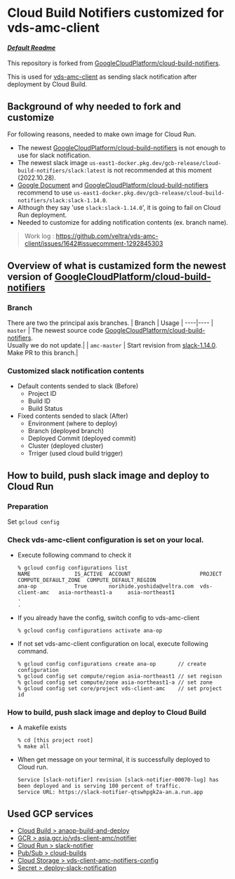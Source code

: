 # Cloud Build Notifiers customized for vds-amc-client

#### **_[Default Readme](./README-2022-10.md)_**

This repository is forked from [GoogleCloudPlatform/cloud-build-notifiers](https://github.com/GoogleCloudPlatform/cloud-build-notifiers).

This is used for [vds-amc-client](https://github.com/veltra/vds-amc-client) as sending slack notification after deployment by Cloud Build.

## Background of why needed to fork and customize
For following reasons, needed to make own image for Cloud Run.

- The newest [GoogleCloudPlatform/cloud-build-notifiers](https://github.com/GoogleCloudPlatform/cloud-build-notifiers) is not enough to use for slack notification.
- The newest slack image `us-east1-docker.pkg.dev/gcb-release/cloud-build-notifiers/slack:latest` is not recommended at this moment (2022.10.28). 
- [Google Document](https://cloud.google.com/build/docs/configuring-notifications/configure-slack#:~:text=Notifier%20%E3%82%92%20Cloud%20Run%20%E3%81%AB%E3%83%87%E3%83%97%E3%83%AD%E3%82%A4%E3%81%97%E3%81%BE%E3%81%99%E3%80%82) and [GoogleCloudPlatform/cloud-build-notifiers](https://github.com/GoogleCloudPlatform/cloud-build-notifiers/tree/master/slack#:~:text=For%20release%201.15%20and%20above%3A) recommend to use `us-east1-docker.pkg.dev/gcb-release/cloud-build-notifiers/slack:slack-1.14.0`.
- Although they say 'use `slack:slack-1.14.0`', it is going to fail on Cloud Run deployment.
- Needed to customize for adding notification contents (ex. branch name).

> Work log : https://github.com/veltra/vds-amc-client/issues/1642#issuecomment-1292845303


## Overview of what is custamized form the newest version of [GoogleCloudPlatform/cloud-build-notifiers](https://github.com/GoogleCloudPlatform/cloud-build-notifiers)
### Branch
There are two the principal axis branches.
| Branch | Usage |
----|---- 
| `master` | The newest source code [GoogleCloudPlatform/cloud-build-notifiers](https://github.com/GoogleCloudPlatform/cloud-build-notifiers).<br> Usually we do not update.|
| `amc-master` | Start revision from [slack-1.14.0](https://github.com/GoogleCloudPlatform/cloud-build-notifiers/commit/ac48f4d42d36ffcb81844c521da7a112a5bdc4ed).<br> Make PR to this branch.|

### Customized slack notification contents
- Default contents sended to slack (Before)
    - Project ID
    - Build ID
    - Build Status
- Fixed contents sended to slack (After)
    - Environment (where to deploy)
    - Branch (deployed branch)
    - Deployed Commit (deployed commit)
    - Cluster (deployed cluster)
    - Trriger (used cloud build trigger)


## How to build, push slack image and deploy to Cloud Run

### Preparation
Set `gcloud config`

### Check vds-amc-client configuration is set on your local.
- Execute following command to check it
  ```
  % gcloud config configurations list
  NAME              IS_ACTIVE  ACCOUNT                      PROJECT          COMPUTE_DEFAULT_ZONE  COMPUTE_DEFAULT_REGION
  ana-op            True       norihide.yoshida@veltra.com  vds-client-amc   asia-northeast1-a     asia-northeast1
  .
  .
  ```

- If you already have the config, switch config to vds-amc-client
  ```
  % gcloud config configurations activate ana-op
  ```

- If not set vds-amc-client configuration on local, execute following command.
  ```
  % gcloud config configurations create ana-op       // create configuration
  % gcloud config set compute/region asia-northeast1 // set regison
  % gcloud config set compute/zone asia-northeast1-a // set zone
  % gcloud config set core/project vds-client-amc    // set project id
  ```

### How to build, push slack image and deploy to Cloud Build
- A makefile exists 
  ```
  % cd [this project root]
  % make all
  ```

- When get message on your terminal, it is successfully deployed to Cloud run.
  ```
  Service [slack-notifier] revision [slack-notifier-00070-lug] has been deployed and is serving 100 percent of traffic.
  Service URL: https://slack-notifier-qtswhpgk2a-an.a.run.app
  ```



## Used GCP services
- [Cloud Build > anaop-build-and-deploy](https://console.cloud.google.com/cloud-build/triggers;region=global/edit/e66f2634-c28a-4d10-9e75-162eb4bfc5d1?project=vds-client-amc)
- [GCR > asia.gcr.io/vds-client-amc/notifier](https://console.cloud.google.com/gcr/images/vds-client-amc/asia/notifier?project=vds-client-amc)
- [Cloud Run > slack-notifier](https://console.cloud.google.com/run/detail/asia-northeast1/slack-notifier/metrics?project=vds-client-amc)
- [Pub/Sub > cloud-builds](https://console.cloud.google.com/cloudpubsub/topic/detail/cloud-builds?project=vds-client-amc)
- [Cloud Storage > vds-client-amc-notifiers-config](https://console.cloud.google.com/storage/browser/vds-client-amc-notifiers-config;tab=objects?forceOnBucketsSortingFiltering=false&project=vds-client-amc&prefix=&forceOnObjectsSortingFiltering=false)
- [Secret > deploy-slack-notification](https://console.cloud.google.com/security/secret-manager/secret/deploy-slack-notification/versions?project=vds-client-amc)



